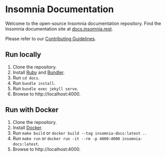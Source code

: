 # Insomnia Documentation

Welcome to the open-source Insomnia documentation repository. Find the Insomnia documentation site at [docs.insomnia.rest](https://docs.insomnia.rest/).

Please refer to our [Contributing Guidelines](/CONTRIBUTING.md).

## Run locally

1. Clone the repository.
2. Install [Ruby](https://www.ruby-lang.org/en/) and [Bundler](https://bundler.io/).
3. Run `cd docs`.
4. Run `bundle install`.
5. Run `bundle exec jekyll serve`.
6. Browse to http://localhost:4000.

## Run with Docker

1. Clone the repository.
2. Install [Docker](https://docs.docker.com/get-docker/).
3. Run `make build`  or `docker build --tag insomnia-docs:latest .`.
4. Run `make run` or `docker run -it --rm -p 4000:4000 insomnia-docs:latest`.
5. Browse to http://localhost:4000.
